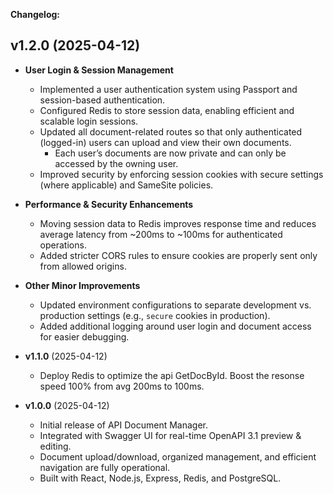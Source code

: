 **Changelog:**

## v1.2.0 (2025-04-12)
- **User Login & Session Management**  
  - Implemented a user authentication system using Passport and session-based authentication.
  - Configured Redis to store session data, enabling efficient and scalable login sessions.
  - Updated all document-related routes so that only authenticated (logged-in) users can upload and view their own documents.
    - Each user’s documents are now private and can only be accessed by the owning user.
  - Improved security by enforcing session cookies with secure settings (where applicable) and SameSite policies.

- **Performance & Security Enhancements**  
  - Moving session data to Redis improves response time and reduces average latency from ~200ms to ~100ms for authenticated operations.
  - Added stricter CORS rules to ensure cookies are properly sent only from allowed origins.

- **Other Minor Improvements**  
  - Updated environment configurations to separate development vs. production settings (e.g., `secure` cookies in production).
  - Added additional logging around user login and document access for easier debugging.


- **v1.1.0** (2025-04-12)
  - Deploy Redis to optimize the api GetDocById. Boost the resonse speed 100% from avg 200ms to 100ms.

- **v1.0.0** (2025-04-12)
  - Initial release of API Document Manager.
  - Integrated with Swagger UI for real-time OpenAPI 3.1 preview & editing.
  - Document upload/download, organized management, and efficient navigation are fully operational.
  - Built with React, Node.js, Express, Redis, and PostgreSQL.